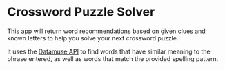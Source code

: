 # Crossword Puzzle Solver

This app will return word recommendations based on given clues and known letters to help you solve your next crossword puzzle.

It uses the [Datamuse API](https://www.datamuse.com/api/) to find words that have similar meaning to the phrase entered, as well as words that match the provided spelling pattern.
